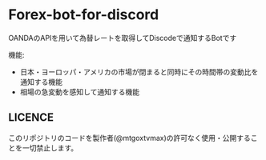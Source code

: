 # Forex-bot-for-discord
OANDAのAPIを用いて為替レートを取得してDiscodeで通知するBotです

機能: 
  - 日本・ヨーロッパ・アメリカの市場が閉まると同時にその時間帯の変動比を通知する機能
  - 相場の急変動を感知して通知する機能

## LICENCE
このリポジトリのコードを製作者(@mtgoxtvmax)の許可なく使用・公開することを一切禁止します。
